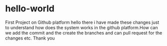 # hello-world
First Project on Github platform
hello there
i have made these changes just to understand how does the system works in the github platform.How can we add the commit and the create the branches and can pull request for the changes etc.
Thank you 

